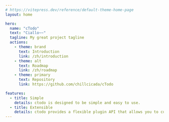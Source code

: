 ```yaml
---
# https://vitepress.dev/reference/default-theme-home-page
layout: home

hero:
  name: "cTodo"
  text: "Ciallo~~"
  tagline: My great project tagline
  actions:
    - theme: brand
      text: Introduction
      link: /zh/introduction
    - theme: alt
      text: Roadmap
      link: /zh/roadmap
    - theme: primary
      text: Repository
      link: https://github.com/chillcicada/cTodo

features:
  - title: Simple
    details: ctodo is designed to be simple and easy to use.
  - title: Extensible
    details: ctodo provides a flexible plugin API that allows you to customize the behavior of the editor to suit your needs.
---
```

